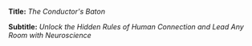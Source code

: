 **Title:**
*The Conductor's Baton*

**Subtitle:**
*Unlock the Hidden Rules of Human Connection and Lead Any Room with Neuroscience*
      